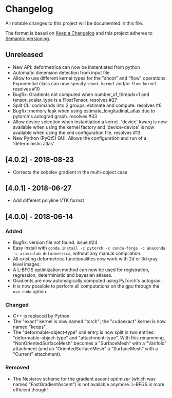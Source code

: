 # Changelog
All notable changes to this project will be documented in this file.

The format is based on [Keep a Changelog](http://keepachangelog.com/en/1.0.0/)
and this project adheres to [Semantic Versioning](http://semver.org/spec/v2.0.0.html).

## Unreleased
- New API: deformetrica can now be instantiated from python
- Automatic dimension detection from input file
- Allow to use different kernel types for the "shoot" and "flow" operations. Exponential class can now specify `shoot_kernel` and/or `flow_kernel`. resolves #10
- Bugfix: Gradients not computed when number_of_threads>1 and tensor_scalar_type is a FloatTensor. resolves #27
- Split CLI commands into 2 groups: estimate and compute. resolves #6
- Bugfix: memory leak when using estimate_longitudinal_atlas due to pytorch's autograd graph. resolves #33
- Allow device selection when instantiation a kernel. 
  'device' kwarg is now available when using the kernel factory and 'device-device' is now available when using the xml configuration file. resolves #13
- New Python (PyQt5) GUI. Allows the configuration and run of a 'deterministic atlas'


## [4.0.2] - 2018-08-23
- Corrects the sobolev gradient in the multi-object case


## [4.0.1] - 2018-06-27
- Add different polyline VTK format


## [4.0.0] - 2018-06-14
### Added
- Bugfix: version file not found. issue #24
- Easy install with `conda install -c pytorch -c conda-forge -c anaconda -c aramislab deformetrica`, without any manual compilation.
- All existing deformetrica functionalities now work with 2d or 3d gray level images.
- A L-BFGS optimization method can now be used for registration, regression, deterministic and bayesian atlases.
- Gradients are now automagically computed using PyTorch's autograd.
- It is now possible to perform all computations on the gpu through the `use-cuda` option.

### Changed
- C++ is replaced by Python.
- The "exact" kernel is now named "torch"; the "cudaexact" kernel is now named "keops".
- The "deformable-object-type" xml entry is now split in two entries: "deformable-object-type" and "attachment-type". With this renamming, "NonOrientedSurfaceMesh" becomes a "SurfaceMesh" with a "Varifold" attachment (and an "OrientedSurfaceMesh" a "SurfaceMesh" with a "Current" attachment).

### Removed
- The Nesterov scheme for the gradient ascent optimizer (which was named "FastGradientAscent") is not available anymore. L-BFGS is more efficient though!
